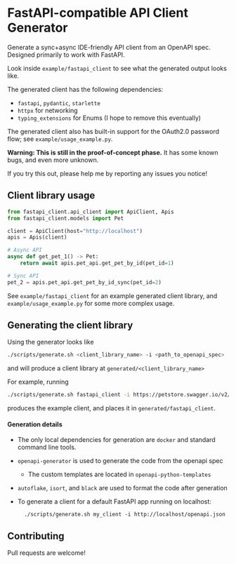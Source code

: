 # FastAPI-compatible API Client Generator

Generate a sync+async IDE-friendly API client from an OpenAPI spec. Designed primarily to work with FastAPI.

Look inside `example/fastapi_client` to see what the generated output looks like. 

The generated client has the following dependencies:
* `fastapi`, `pydantic`, `starlette`
* `httpx` for networking
* `typing_extensions` for Enums (I hope to remove this eventually)

The generated client also has built-in support for the OAuth2.0 password flow; see `example/usage_example.py`. 

**Warning: This is still in the proof-of-concept phase.** It has some known bugs, and even more unknown.

If you try this out, please help me by reporting any issues you notice! 

## Client library usage

```python
from fastapi_client.api_client import ApiClient, Apis
from fastapi_client.models import Pet

client = ApiClient(host="http://localhost")
apis = Apis(client)

# Async API
async def get_pet_1() -> Pet:
    return await apis.pet_api.get_pet_by_id(pet_id=1)

# Sync API 
pet_2 = apis.pet_api.get_pet_by_id_sync(pet_id=2)
```

See `example/fastapi_client` for an example generated client library,
and `example/usage_example.py` for some more complex usage. 

## Generating the client library

Using the generator looks like
```bash
./scripts/generate.sh <client_library_name> -i <path_to_openapi_spec>
```
and will produce a client library at `generated/<client_library_name>`

For example, running
```bash
./scripts/generate.sh fastapi_client -i https://petstore.swagger.io/v2/swagger.json
```
produces the example client, and places it in `generated/fastapi_client`.


#### Generation details

* The only local dependencies for generation are `docker` and standard command line tools.
* `openapi-generator` is used to generate the code from the openapi spec
    * The custom templates are located in `openapi-python-templates`
* `autoflake`, `isort`, and `black` are used to format the code after generation
* To generate a client for a default FastAPI app running on localhost:

        ./scripts/generate.sh my_client -i http://localhost/openapi.json


## Contributing

Pull requests are welcome!
